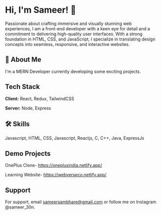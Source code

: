 
# Hi, I'm Sameer! 👋

Passionate about crafting immersive and visually stunning web experiences, I am a front-end developer with a keen eye for detail and a commitment to delivering high-quality user interfaces. With a strong foundation in HTML, CSS, and JavaScript, I specialize in translating design concepts into seamless, responsive, and interactive websites.


## 🚀 About Me
I'm a MERN Developer currently developing some exciting projects.

## Tech Stack

**Client:** React, Redux, TailwindCSS

**Server:** Node, Express

## 🛠 Skills
Javascript, HTML, CSS, Javascript, Reactjs, C, C++, Java, ExpressJs


## Demo Projects

OnePlus Clone- https://oneplusindia.netlify.app/

Learning Website- https://webverseco.netlify.app/


## Support

For support, email sameersambhare@gmail.com or follow me on Instagram @sameer_30n.

